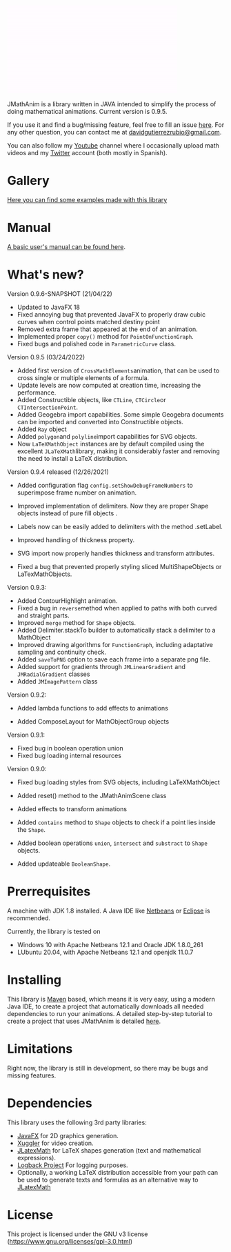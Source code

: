 ![logo](logo.gif)

JMathAnim is a library written in JAVA intended to simplify the process of doing mathematical animations. Current version is 0.9.5. 

If you use it and find a bug/missing feature, feel free to fill an issue [here](https://github.com/davidgutierrezrubio/jmathanim/issues). For any other question, you can contact me at davidgutierrezrubio@gmail.com.

You can also follow my [Youtube](https://www.youtube.com/channel/UCeczwEqSrAwZbPdHADN8rfQ) channel where I occasionally upload math videos and my [Twitter](https://twitter.com/DavidCalculin) account (both mostly in Spanish).

# Gallery
[Here you can find some examples made with this library ](Gallery/Gallery.html)

# Manual

[A basic user's manual can be found here](manual/index.html).

# What's new?

Version 0.9.6-SNAPSHOT (21/04/22)

* Updated to JavaFX 18
* Fixed annoying bug that prevented JavaFX to properly draw cubic curves when control points matched destiny point
* Removed extra frame that appeared at the end of an animation.
* Implemented proper `copy()` method for `PointOnFunctionGraph`.
* Fixed bugs and polished code in `ParametricCurve` class.

Version 0.9.5 (03/24/2022)

* Added first version of `CrossMathElements`animation, that can be used to cross single or multiple elements of a formula.
* Update levels are now computed at creation time, increasing the performance.
* Added Constructible objects, like `CTLine`, `CTCircle`or `CTIntersectionPoint`.
* Added Geogebra import capabilities. Some simple Geogebra documents can be imported and converted into Constructible objects.
* Added `Ray` object
* Added `polygon`and `polyline`import capabilities for SVG objects.
* Now `LaTeXMathObject` instances are by default compiled using the excellent `JLaTeXMath`library, making it considerably faster and removing the need to install a LaTeX distribution.

Version 0.9.4 released (12/26/2021)

* Added configuration flag `config.setShowDebugFrameNumbers` to superimpose frame number on animation.
* Improved implementation of delimiters. Now they are proper Shape objects instead of pure fill objects .
* Labels now can be easily added to delimiters with the method .setLabel.

* Improved handling of thickness property.
* SVG import now properly handles thickness and transform attributes.

* Fixed a bug that prevented properly styling sliced MultiShapeObjects or LaTexMathObjects.

Version 0.9.3:

* Added ContourHighlight animation.
* Fixed a bug in `reverse`method when applied to paths with both curved and straight parts.
* Improved `merge` method for `Shape` objects.
* Added Delimiter.stackTo builder to automatically stack a delimiter to a MathObject
* Improved drawing algorithms for `FunctionGraph`, including adaptative sampling and continuity check.
* Added `saveToPNG` option to save each frame into a separate png file.
* Added support for gradients through `JMLinearGradient` and `JMRadialGradient` classes
* Added `JMImagePattern` class

Version 0.9.2:

* Added lambda functions to add effects to animations

* Added ComposeLayout for MathObjectGroup objects

Version 0.9.1:

* Fixed bug in boolean operation union 
* Fixed bug loading internal resources

Version 0.9.0:

* Fixed bug loading styles from SVG objects, including LaTeXMathObject
* Added reset() method to the JMathAnimScene class

* Added effects to transform animations

* Added `contains` method to `Shape` objects to check if a point lies inside the `Shape`.
* Added  boolean operations `union`, `intersect` and  `substract` to `Shape` objects.
* Added updateable `BooleanShape`.
# Prerrequisites
A machine with JDK 1.8 installed. A Java IDE like [Netbeans](https://netbeans.org/) or [Eclipse](https://www.eclipse.org/projects/) is recommended.

Currently, the library is tested on

* Windows 10 with Apache Netbeans 12.1 and Oracle JDK 1.8.0_261
* LUbuntu 20.04, with Apache Netbeans 12.1 and openjdk 11.0.7

# Installing
This library is [Maven](https://maven.apache.org/) based, which means it is very easy, using a modern Java IDE, to create a project that automatically downloads all needed dependencies to run your animations. A detailed step-by-step tutorial to create a project that uses JMathAnim is detailed [here](manual\00_Installing\Installing.html).

# Limitations
Right now, the library is still in development, so there may be bugs and missing features.

# Dependencies
This library uses the following 3rd party libraries:
* [JavaFX](https://openjfx.io/) for 2D graphics generation.
* [Xuggler](http://www.xuggle.com/xuggler/) for video creation.
* [JLatexMath](https://github.com/opencollab/jlatexmath) for LaTeX shapes generation (text and mathematical expressions).
* [Logback Project](http://logback.qos.ch/) For logging purposes.
* Optionally, a working LaTeX distribution accessible from your path can be used to generate texts and formulas as an alternative way to [JLatexMath](https://github.com/opencollab/jlatexmath)

# License
This project is licensed under the GNU v3 license (https://www.gnu.org/licenses/gpl-3.0.html)
